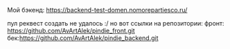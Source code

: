 Мой бэкенд: https://backend-test-domen.nomorepartiesco.ru/

пул реквест создать не удалось :/ но вот ссылки на репозитории:
фронт: https://github.com/AvArtAlek/pindie_front.git
бек:https://github.com/AvArtAlek/pindie_backend.git
